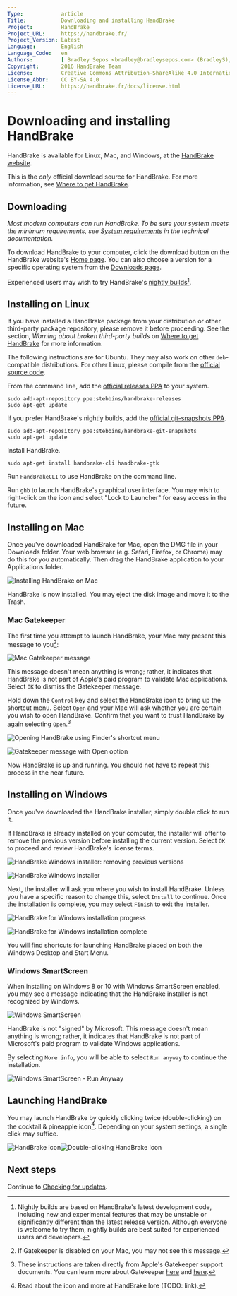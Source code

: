 ```yaml
---
Type:            article
Title:           Downloading and installing HandBrake
Project:         HandBrake
Project_URL:     https://handbrake.fr/
Project_Version: Latest
Language:        English
Language_Code:   en
Authors:         [ Bradley Sepos <bradley@bradleysepos.com> (BradleyS), Scott (s55) ]
Copyright:       2016 HandBrake Team
License:         Creative Commons Attribution-ShareAlike 4.0 International
License_Abbr:    CC BY-SA 4.0
License_URL:     https://handbrake.fr/docs/license.html
---
```


Downloading and installing HandBrake
====================================

HandBrake is available for Linux, Mac, and Windows, at the [HandBrake website](https://handbrake.fr/).

This is the *only* official download source for HandBrake. For more information, see [Where to get HandBrake](where-to-get-handbrake.html).

## Downloading

*Most modern computers can run HandBrake. To be sure your system meets the minimum requirements, see [System requirements](../technical/system-requirements.html) in the technical documentation.*

To download HandBrake to your computer, click the download button on the HandBrake website's [Home page](https://handbrake.fr/). You can also choose a version for a specific operating system from the [Downloads page](https://handbrake.fr/downloads.php).

Experienced users may wish to try HandBrake's [nightly builds](https://handbrake.fr/nightly.php)[^nightly-builds].

<!-- .system-lin -->

## Installing on Linux

If you have installed a HandBrake package from your distribution or other third-party package repository, please remove it before proceeding. See the section, *Warning about broken third-party builds* on [Where to get HandBrake](where-to-get-handbrake.html) for more information.

The following instructions are for Ubuntu. They may also work on other `deb`-compatible distributions. For other Linux, please compile from the [official source code](https://github.com/HandBrake/HandBrake).

From the command line, add the [official releases PPA](https://launchpad.net/~stebbins/+archive/ubuntu/handbrake-releases) to your system.

    sudo add-apt-repository ppa:stebbins/handbrake-releases
    sudo apt-get update

If you prefer HandBrake's nightly builds, add the [official git-snapshots PPA](https://launchpad.net/~stebbins/+archive/ubuntu/handbrake-git-snapshots).

    sudo add-apt-repository ppa:stebbins/handbrake-git-snapshots
    sudo apt-get update

Install HandBrake.

    sudo apt-get install handbrake-cli handbrake-gtk

Run `HandBrakeCLI` to use HandBrake on the command line.

Run `ghb` to launch HandBrake's graphical user interface. You may wish to right-click on the icon and select "Lock to Launcher" for easy access in the future.

<!-- /.system-lin -->
<!-- .system-mac -->

## Installing on Mac

Once you've downloaded HandBrake for Mac, open the DMG file in your Downloads folder. Your web browser (e.g. Safari, Firefox, or Chrome) may do this for you automatically. Then drag the HandBrake application to your Applications folder.

![Installing HandBrake on Mac](../images/mac/install.png "Drag HandBrake to your Applications folder to install it on your Mac.")

HandBrake is now installed. You may eject the disk image and move it to the Trash.

### Mac Gatekeeper

The first time you attempt to launch HandBrake, your Mac may present this message to you[^gatekeeper-disabled]:

![Mac Gatekeeper message](../images/mac/gatekeeper-message.png "Gatekeeper may present this message when launching HandBrake for the first time.")

This message doesn't mean anything is wrong; rather, it indicates that HandBrake is not part of Apple's paid program to validate Mac applications. Select `OK` to dismiss the Gatekeeper message.

Hold down the `Control` key and select the HandBrake icon to bring up the shortcut menu. Select `Open` and your Mac will ask whether you are certain you wish to open HandBrake. Confirm that you want to trust HandBrake by again selecting `Open`.[^gatekeeper-instructions]

![Opening HandBrake using Finder's shortcut menu](../images/mac/shortcut-menu-open.png "Launching HandBrake using the Open option in the Finder's shortcut menu will bypass the initial Gatekeeper message.")

![Gatekeeper message with Open option](../images/mac/gatekeeper-message-quarantine.png "Gatekeeper may also present this message when launching HandBrake for the first time. Selecting Open will tell Gatekeeper to trust HandBrake.")

Now HandBrake is up and running. You should not have to repeat this process in the near future.

<!-- /.system-mac -->
<!-- .system-win -->

## Installing on Windows

Once you've downloaded the HandBrake installer, simply double click to run it.

If HandBrake is already installed on your computer, the installer will offer to remove the previous version before installing the current version. Select `OK` to proceed and review HandBrake's license terms.

![HandBrake Windows installer: removing previous versions](../images/windows/uninstall.png "The HandBrake installer will offer to remove previous versions before installing the current version.")

![HandBrake Windows installer](../images/windows/install-1.png "HandBrake's Windows installer.")

Next, the installer will ask you where you wish to install HandBrake. Unless you have a specific reason to change this, select `Install` to continue. Once the installation is complete, you may select `Finish` to exit the installer.

![HandBrake for Windows installation progress](../images/windows/install-2.png "The installer will report its progress.")

![HandBrake for Windows installation complete](../images/windows/install-finish.png "HandBrake is now installed.")

You will find shortcuts for launching HandBrake placed on both the Windows Desktop and Start Menu.

### Windows SmartScreen

When installing on Windows 8 or 10 with Windows SmartScreen enabled, you may see a message indicating that the HandBrake installer is not recognized by Windows.

![Windows SmartScreen](../images/windows/smartscreen-1.png "Windows SmartScreen may present this message. Select More info to see more options.")

HandBrake is not "signed" by Microsoft. This message doesn't mean anything is wrong; rather, it indicates that HandBrake is not part of Microsoft's paid program to validate Windows applications.

By selecting `More info`, you will be able to select `Run anyway` to continue the installation.

![Windows SmartScreen - Run Anyway](../images/windows/smartscreen-2.png "Select Run anyway to dismiss the SmartScreen message and continue installing HandBrake.")

<!-- /.system-win -->

## Launching HandBrake

You may launch HandBrake by quickly clicking twice (double-clicking) on the cocktail & pineapple icon[^about-icon]. Depending on your system settings, a single click may suffice.

![HandBrake icon](../images/icon.png)![Double-clicking HandBrake icon](../images/icon-click.gif)

<!-- .continue -->

## Next steps

Continue to [Checking for updates](check-for-updates.html).

<!-- /.continue -->

[^nightly-builds]: Nightly builds are based on HandBrake's latest development code, including new and experimental features that may be unstable or significantly different than the latest release version. Although everyone is welcome to try them, nightly builds are best suited for experienced users and developers.

[^gatekeeper-disabled]: If Gatekeeper is disabled on your Mac, you may not see this message.

[^gatekeeper-instructions]: These instructions are taken directly from Apple's Gatekeeper support documents. You can learn more about Gatekeeper [here](https://support.apple.com/kb/PH21769?locale=en_US) and [here](https://support.apple.com/en-us/HT202491).

[^about-icon]: Read about the icon and more at HandBrake lore (TODO: link).
